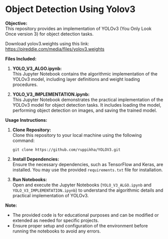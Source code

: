 # Object Detection Using Yolov3

**Objective:**  
This repository provides an implementation of YOLOv3 (You Only Look Once version 3) for object detection tasks.

Download yolov3.weights using this link: https://pjreddie.com/media/files/yolov3.weights 

**Files Included:**
1. **YOLO_V3_ALGO.ipynb:**  
   This Jupyter Notebook contains the algorithmic implementation of the YOLOv3 model, including layer definitions and weight loading procedures.

2. **YOLO_V3_IMPLEMENTATION.ipynb:**  
   This Jupyter Notebook demonstrates the practical implementation of the YOLOv3 model for object detection tasks. It includes loading the model, performing object detection on images, and saving the trained model.

**Usage Instructions:**
1. **Clone Repository:**  
   Clone this repository to your local machine using the following command:
   ```
   git clone https://github.com/ruppikha/YOLOV3.git
   ```

2. **Install Dependencies:**  
   Ensure the necessary dependencies, such as TensorFlow and Keras, are installed. You may use the provided `requirements.txt` file for installation.

3. **Run Notebooks:**  
   Open and execute the Jupyter Notebooks (`YOLO_V3_ALGO.ipynb` and `YOLO_V3_IMPLEMENTATION.ipynb`) to understand the algorithmic details and practical implementation of YOLOv3.

**Note:**  
- The provided code is for educational purposes and can be modified or extended as needed for specific projects.
- Ensure proper setup and configuration of the environment before running the notebooks to avoid any errors.

